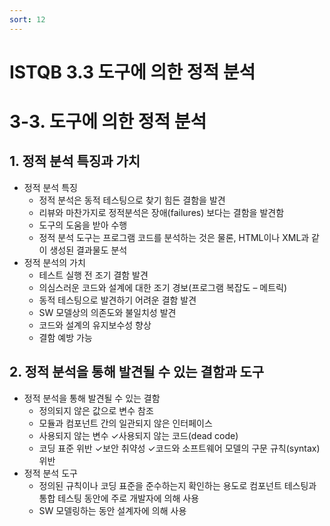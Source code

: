 ```yaml
---
sort: 12
---
```


# ISTQB 3.3 도구에 의한 정적 분석

# 3-3. 도구에 의한 정적 분석
## 1. 정적 분석 특징과 가치
   - 정적 분석 특징
     - 정적 분석은 동적 테스팅으로 찾기 힘든 결함을 발견
     - 리뷰와 마찬가지로 정적분석은 장애(failures) 보다는 결함을 발견함
     - 도구의 도움을 받아 수행
     - 정적 분석 도구는 프로그램 코드를 분석하는 것은 물론, HTML이나 XML과 같이 생성된 결과물도 분석
   - 정적 분석의 가치
     - 테스트 실행 전 조기 결함 발견
     - 의심스러운 코드와 설계에 대한 조기 경보(프로그램 복잡도 – 메트릭)
     - 동적 테스팅으로 발견하기 어려운 결함 발견
     - SW 모델상의 의존도와 불일치성 발견
     - 코드와 설계의 유지보수성 향상
     - 결함 예방 가능 

## 2. 정적 분석을 통해 발견될 수 있는 결함과 도구 
   - 정적 분석을 통해 발견될 수 있는 결함
     - 정의되지 않은 값으로 변수 참조
     - 모듈과 컴포넌트 간의 일관되지 않은 인터페이스
     - 사용되지 않는 변수 ✓사용되지 않는 코드(dead code)
     - 코딩 표준 위반 ✓보안 취약성 ✓코드와 소프트웨어 모델의 구문 규칙(syntax) 위반
   - 정적 분석 도구
     - 정의된 규칙이나 코딩 표준을 준수하는지 확인하는 용도로 컴포넌트 테스팅과 통합 테스팅 동안에 주로 개발자에 의해 사용
     - SW 모델링하는 동안 설계자에 의해 사용  

